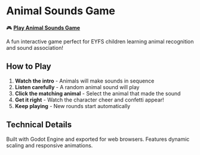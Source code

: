 # Animal Sounds Game

🎮 **[Play Animal Sounds Game](https://pennycake.github.io/animal-sounds-game/)**

A fun interactive game perfect for EYFS children learning animal recognition and sound association!

## How to Play

1. **Watch the intro** - Animals will make sounds in sequence
2. **Listen carefully** - A random animal sound will play
3. **Click the matching animal** - Select the animal that made the sound
4. **Get it right** - Watch the character cheer and confetti appear!
5. **Keep playing** - New rounds start automatically


## Technical Details

Built with Godot Engine and exported for web browsers. Features dynamic scaling and responsive animations.


